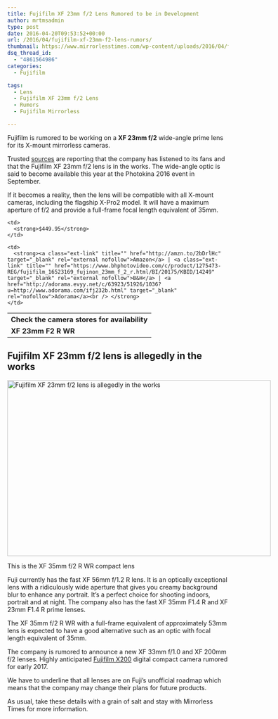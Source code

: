 ```yaml
---
title: Fujifilm XF 23mm f/2 Lens Rumored to be in Development
author: mrtmsadmin
type: post
date: 2016-04-20T09:53:52+00:00
url: /2016/04/fujifilm-xf-23mm-f2-lens-rumors/
thumbnail: https://www.mirrorlesstimes.com/wp-content/uploads/2016/04/fujifilm-xf-23mm-f2-lens-rumored-to-be-in-development.jpg
dsq_thread_id:
  - "4861564986"
categories:
  - Fujifilm

tags:
  - Lens
  - Fujifilm XF 23mm f/2 Lens
  - Rumors
  - Fujifilm Mirrorless

---
```

Fujifilm is rumored to be working on a **XF 23mm f/2** wide-angle prime lens for its X-mount mirrorless cameras.

Trusted <a href="http://bit.ly/1YGzisG" target="_blank">sources</a> are reporting that the company has listened to its fans and that the Fujifilm XF 23mm f/2 lens is in the works. The wide-angle optic is said to become available this year at the Photokina 2016 event in September.

If it becomes a reality, then the lens will be compatible with all X-mount cameras, including the flagship X-Pro2 model. It will have a maximum aperture of f/2 and provide a full-frame focal length equivalent of 35mm.

<table  class="tableizer-table table table-hover" >
  <tr class="tableizer-firstrow">
    <th colspan="3">
      Check the camera stores for availability
    </th>
  </tr>
  
  <tr>
    <td>
      <strong>XF 23mm F2 R WR</strong>
    </td>
    
    <td>
      <strong>$449.95</strong>
    </td>
    
    <td>
      <strong><a class="ext-link" title="" href="http://amzn.to/2bDrlHc" target="_blank" rel="external nofollow">Amazon</a> | <a class="ext-link" title="" href="https://www.bhphotovideo.com/c/product/1275473-REG/fujifilm_16523169_fujinon_23mm_f_2_r.html/BI/20175/KBID/14249" target="_blank" rel="external nofollow">B&H</a> | <a href="http://adorama.evyy.net/c/63923/51926/1036?u=http://www.adorama.com/ifj232b.html" target="_blank" rel="nofollow">Adorama</a><br /> </strong>
    </td>
  </tr>
</table>

<!--more-->

## Fujifilm XF 23mm f/2 lens is allegedly in the works

<div id="attachment_145" style="width: 910px" class="wp-caption alignnone">
  <img class="wp-image-145 size-full" title="Fujifilm XF 23mm f/2 lens is allegedly in the works" src="https://i2.wp.com/www.mirrorlesstimes.com/wp-content/uploads/2016/04/fujifilm-xf-23mm-f2-lens-rumored-to-be-in-development.jpg?resize=600%2C400&#038;ssl=1" alt="Fujifilm XF 23mm f/2 lens is allegedly in the works" width="600" height="400" srcset="https://i2.wp.com/www.mirrorlesstimes.com/wp-content/uploads/2016/04/fujifilm-xf-23mm-f2-lens-rumored-to-be-in-development.jpg?w=900&ssl=1 900w, https://i2.wp.com/www.mirrorlesstimes.com/wp-content/uploads/2016/04/fujifilm-xf-23mm-f2-lens-rumored-to-be-in-development.jpg?resize=300%2C200&ssl=1 300w, https://i2.wp.com/www.mirrorlesstimes.com/wp-content/uploads/2016/04/fujifilm-xf-23mm-f2-lens-rumored-to-be-in-development.jpg?resize=768%2C512&ssl=1 768w" sizes="(max-width: 600px) 100vw, 600px" data-recalc-dims="1" />
  
  <p class="wp-caption-text">
    This is the XF 35mm f/2 R WR compact lens
  </p>
</div>

Fuji currently has the fast XF 56mm f/1.2 R lens. It is an optically exceptional lens with a ridiculously wide aperture that gives you creamy background blur to enhance any portrait. It’s a perfect choice for shooting indoors, portrait and at night. The company also has the fast XF 35mm F1.4 R and XF 23mm F1.4 R prime lenses.

The XF 35mm f/2 R WR with a full-frame equivalent of approximately 53mm lens is expected to have a good alternative such as an optic with focal length equivalent of 35mm.

The company is rumored to announce a new XF 33mm f/1.0 and XF 200mm f/2 lenses. Highly anticipated [Fujifilm X200][1] digital compact camera rumored for early 2017.

We have to underline that all lenses are on Fuji’s unofficial roadmap which means that the company may change their plans for future products.

As usual, take these details with a grain of salt and stay with Mirrorless Times for more information.

 [1]: https://www.mirrorlesstimes.com/2016/03/first-fujifilm-x200-specs/
